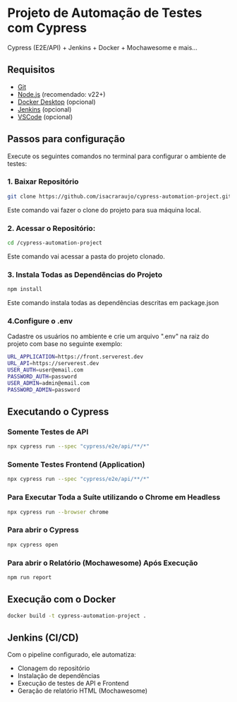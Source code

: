 # Projeto de Automação de Testes com Cypress
Cypress (E2E/API) + Jenkins + Docker + Mochawesome e mais...

## Requisitos

- [Git](https://git-scm.com/)
- [Node.js](https://nodejs.org/) (recomendado: v22+)
- [Docker Desktop](https://www.docker.com/) (opcional)
- [Jenkins](https://www.jenkins.io/) (opcional)
- [VSCode](https://code.visualstudio.com/) (opcional)

## Passos para configuração

Execute os seguintes comandos no terminal para configurar o ambiente de testes:

### 1. Baixar Repositório
```sh
git clone https://github.com/isacraraujo/cypress-automation-project.git
```
Este comando vai fazer o clone do projeto para sua máquina local.

### 2. Acessar o Repositório:
```sh
cd /cypress-automation-project
```
Este comando vai acessar a pasta do projeto clonado.

### 3. Instala Todas as Dependências do Projeto
```sh
npm install
```
Este comando instala todas as dependências descritas em package.json

### 4.Configure o .env
Cadastre os usuários no ambiente e crie um arquivo ".env" na raiz do projeto com base no seguinte exemplo:
```sh
URL_APPLICATION=https://front.serverest.dev
URL_API=https://serverest.dev
USER_AUTH=user@email.com
PASSWORD_AUTH=password
USER_ADMIN=admin@email.com
PASSWORD_ADMIN=password
```

## Executando o Cypress

### Somente Testes de API
```sh
npx cypress run --spec "cypress/e2e/api/**/*"
```

### Somente Testes Frontend (Application)
```sh
npx cypress run --spec "cypress/e2e/api/**/*"
```

### Para Executar Toda a Suíte utilizando o Chrome em Headless
```sh
npx cypress run --browser chrome
```

### Para abrir o Cypress
```sh
npx cypress open
```

### Para abrir o Relatório (Mochawesome) Após Execução
```sh
npm run report
```

## Execução com o Docker
```sh
docker build -t cypress-automation-project .
```

## Jenkins (CI/CD)
Com o pipeline configurado, ele automatiza:
- Clonagem do repositório
- Instalação de dependências
- Execução de testes de API e Frontend
- Geração de relatório HTML (Mochawesome)